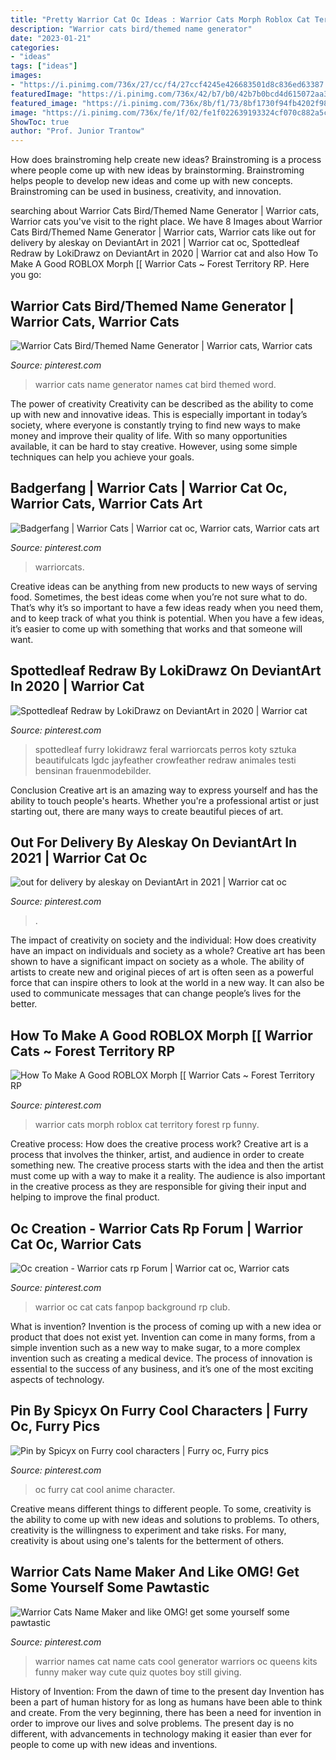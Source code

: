```yaml
---
title: "Pretty Warrior Cat Oc Ideas : Warrior Cats Morph Roblox Cat Territory Forest Rp Funny"
description: "Warrior cats bird/themed name generator"
date: "2023-01-21"
categories:
- "ideas"
tags: ["ideas"]
images:
- "https://i.pinimg.com/736x/27/cc/f4/27ccf4245e426683501d8c836ed63387.jpg"
featuredImage: "https://i.pinimg.com/736x/42/b7/b0/42b7b0bcd4d615072aa3551ba57555bd.jpg"
featured_image: "https://i.pinimg.com/736x/8b/f1/73/8bf1730f94fb4202f982de76b245ba0f.jpg"
image: "https://i.pinimg.com/736x/fe/1f/02/fe1f022639193324cf070c882a5cb351--art-contests-mate.jpg"
ShowToc: true
author: "Prof. Junior Trantow"
---
```



How does brainstroming help create new ideas?
Brainstroming is a process where people come up with new ideas by brainstorming. Brainstroming helps people to develop new ideas and come up with new concepts. Brainstroming can be used in business, creativity, and innovation.

	

		
searching about Warrior Cats Bird/Themed Name Generator | Warrior cats, Warrior cats you've visit to the right place. We have 8 Images about Warrior Cats Bird/Themed Name Generator | Warrior cats, Warrior cats like out for delivery by aleskay on DeviantArt in 2021 | Warrior cat oc, Spottedleaf Redraw by LokiDrawz on DeviantArt in 2020 | Warrior cat and also How To Make A Good ROBLOX Morph [[ Warrior Cats ~ Forest Territory RP. Here you go:
		
    
## Warrior Cats Bird/Themed Name Generator | Warrior Cats, Warrior Cats

<img loading=lazy src="https://i.pinimg.com/736x/27/cc/f4/27ccf4245e426683501d8c836ed63387.jpg" onerror="this.onerror=null;this.src='https://tse2.mm.bing.net/th?id=OIP.1lGH_mGwWtGhUh7wljYFIQHaIM&amp;pid=15.1';" alt="Warrior Cats Bird/Themed Name Generator | Warrior cats, Warrior cats">

_Source: pinterest.com_

>warrior cats name generator names cat bird themed word. 

	

The power of creativity
Creativity can be described as the ability to come up with new and innovative ideas. This is especially important in today’s society, where everyone is constantly trying to find new ways to make money and improve their quality of life. With so many opportunities available, it can be hard to stay creative. However, using some simple techniques can help you achieve your goals.

    
## Badgerfang | Warrior Cats | Warrior Cat Oc, Warrior Cats, Warrior Cats Art

<img loading=lazy src="https://i.pinimg.com/736x/8b/f1/73/8bf1730f94fb4202f982de76b245ba0f.jpg" onerror="this.onerror=null;this.src='https://tse1.mm.bing.net/th?id=OIP.FStZy-q3EG_TrlXf5rQoDQHaEc&amp;pid=15.1';" alt="Badgerfang | Warrior Cats | Warrior cat oc, Warrior cats, Warrior cats art">

_Source: pinterest.com_

>warriorcats. 

	

Creative ideas can be anything from new products to new ways of serving food. Sometimes, the best ideas come when you’re not sure what to do. That’s why it’s so important to have a few ideas ready when you need them, and to keep track of what you think is potential. When you have a few ideas, it’s easier to come up with something that works and that someone will want.

    
## Spottedleaf Redraw By LokiDrawz On DeviantArt In 2020 | Warrior Cat

<img loading=lazy src="https://i.pinimg.com/736x/f5/39/ca/f539ca250d398279b04036e1d3ba19e5.jpg" onerror="this.onerror=null;this.src='https://tse1.mm.bing.net/th?id=OIP.elGzlcMueM6hM2daNLLghQHaJ8&amp;pid=15.1';" alt="Spottedleaf Redraw by LokiDrawz on DeviantArt in 2020 | Warrior cat">

_Source: pinterest.com_

>spottedleaf furry lokidrawz feral warriorcats perros koty sztuka beautifulcats lgdc jayfeather crowfeather redraw animales testi bensinan frauenmodebilder. 

	

Conclusion
Creative art is an amazing way to express yourself and has the ability to touch people's hearts. Whether you're a professional artist or just starting out, there are many ways to create beautiful pieces of art.

    
## Out For Delivery By Aleskay On DeviantArt In 2021 | Warrior Cat Oc

<img loading=lazy src="https://i.pinimg.com/736x/42/b7/b0/42b7b0bcd4d615072aa3551ba57555bd.jpg" onerror="this.onerror=null;this.src='https://tse2.mm.bing.net/th?id=OIP.DnRO5vqtK0ZHPnCy6EEUjgHaF7&amp;pid=15.1';" alt="out for delivery by aleskay on DeviantArt in 2021 | Warrior cat oc">

_Source: pinterest.com_

>. 

	

The impact of creativity on society and the individual: How does creativity have an impact on individuals and society as a whole?
Creative art has been shown to have a significant impact on society as a whole. The ability of artists to create new and original pieces of art is often seen as a powerful force that can inspire others to look at the world in a new way. It can also be used to communicate messages that can change people’s lives for the better.

    
## How To Make A Good ROBLOX Morph [[ Warrior Cats ~ Forest Territory RP

<img loading=lazy src="https://i.pinimg.com/736x/8c/5d/06/8c5d068ddf501609947c5821de702cf5.jpg" onerror="this.onerror=null;this.src='https://tse4.mm.bing.net/th?id=OIP.TY9VhpbI7BHIcGR88UsYqwHaEK&amp;pid=15.1';" alt="How To Make A Good ROBLOX Morph [[ Warrior Cats ~ Forest Territory RP">

_Source: pinterest.com_

>warrior cats morph roblox cat territory forest rp funny. 

	

Creative process: How does the creative process work?
Creative art is a process that involves the thinker, artist, and audience in order to create something new. The creative process starts with the idea and then the artist must come up with a way to make it a reality. The audience is also important in the creative process as they are responsible for giving their input and helping to improve the final product.

    
## Oc Creation - Warrior Cats Rp Forum | Warrior Cat Oc, Warrior Cats

<img loading=lazy src="https://i.pinimg.com/736x/fe/1f/02/fe1f022639193324cf070c882a5cb351--art-contests-mate.jpg" onerror="this.onerror=null;this.src='https://tse2.mm.bing.net/th?id=OIP.NYyXTmIh-Xy5e-tvJji00gHaFS&amp;pid=15.1';" alt="Oc creation - Warrior cats rp Forum | Warrior cat oc, Warrior cats">

_Source: pinterest.com_

>warrior oc cat cats fanpop background rp club. 

	

What is invention?
Invention is the process of coming up with a new idea or product that does not exist yet. Invention can come in many forms, from a simple invention such as a new way to make sugar, to a more complex invention such as creating a medical device. The process of innovation is essential to the success of any business, and it’s one of the most exciting aspects of technology.

    
## Pin By Spicyx On Furry Cool Characters | Furry Oc, Furry Pics

<img loading=lazy src="https://i.pinimg.com/736x/b9/be/75/b9be75e88cbd349d7cd27dbda4097152.jpg" onerror="this.onerror=null;this.src='https://tse1.mm.bing.net/th?id=OIP.dljYYfGnOTX-8EPWL3Lo1AHaJF&amp;pid=15.1';" alt="Pin by Spicyx on Furry cool characters | Furry oc, Furry pics">

_Source: pinterest.com_

>oc furry cat cool anime character. 

	

Creative means different things to different people. To some, creativity is the ability to come up with new ideas and solutions to problems. To others, creativity is the willingness to experiment and take risks. For many, creativity is about using one's talents for the betterment of others.

    
## Warrior Cats Name Maker And Like OMG! Get Some Yourself Some Pawtastic

<img loading=lazy src="https://i.pinimg.com/736x/89/f9/b5/89f9b5dc19ba95724d65f39b2fae2f3a--name-maker-indian.jpg" onerror="this.onerror=null;this.src='https://tse3.mm.bing.net/th?id=OIP.UgyzbgXtUC6wcGUgMJYQ3QHaFR&amp;pid=15.1';" alt="Warrior Cats Name Maker and like OMG! get some yourself some pawtastic">

_Source: pinterest.com_

>warrior names cat name cats cool generator warriors oc queens kits funny maker way cute quiz quotes boy still giving. 

	

History of Invention: From the dawn of time to the present day
Invention has been a part of human history for as long as humans have been able to think and create. From the very beginning, there has been a need for invention in order to improve our lives and solve problems. The present day is no different, with advancements in technology making it easier than ever for people to come up with new ideas and inventions.

